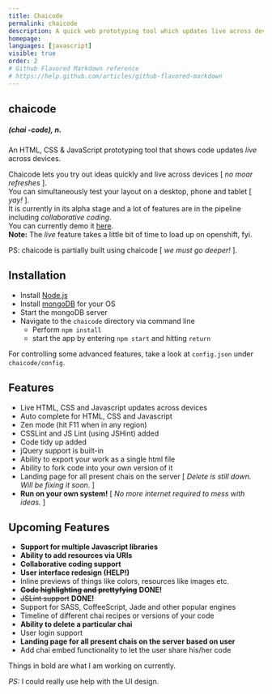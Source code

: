 ```yaml
---
title: Chaicode
permalink: chaicode
description: A quick web prototyping tool which updates live across devices without the need to refresh.
homepage: 
languages: [javascript]
visible: true
order: 2
# Github Flavored Markdown reference
# https://help.github.com/articles/github-flavored-markdown
---
```



chaicode
-------------
##### (chai -code), *n.*  

An HTML, CSS & JavaScript prototyping tool that shows code updates *live* across devices.

Chaicode lets you try out ideas quickly and live across devices [ *no moar refreshes* ].    
You can simultaneously test your layout on a desktop, phone and tablet [ *yay!* ].  
It is currently in its alpha stage and a lot of features are in the pipeline including *collaborative coding*.   
You can currently demo it [here](http://chaicode-3lads.rhcloud.com/ "chaicode demo link").   
__Note:__ The *live* feature takes a little bit of time to load up on openshift, fyi.

PS: chaicode is partially built using chaicode [ *we must go deeper!* ].

Installation
--------------
- Install [Node.js](http://nodejs.org/ "Node.js installation link")
- Install [mongoDB](http://www.mongodb.org/downloads "mongoDB installation link") for your OS
- Start the mongoDB server
- Navigate to the ```chaicode``` directory via command line   
	- Perform ```npm install```
	- start the app by entering ```npm start``` and hitting ```return```

For controlling some advanced features, take a look at ```config.json``` under ```chaicode/config```.

Features
--------------
- Live HTML, CSS and Javascript updates across devices
- Auto complete for HTML, CSS and Javascript
- Zen mode (hit F11 when in any region)
- CSSLint and JS Lint (using JSHint) added
- Code tidy up added
- jQuery support is built-in
- Ability to export your work as a single html file
- Ability to fork code into your own version of it
- Landing page for all present chais on the server [ *Delete is still down. Will be fixing it soon.* ]
- __Run on your own system!__ [ *No more internet required to mess with ideas.* ]

Upcoming Features
--------------
- __Support for multiple Javascript libraries__
- __Ability to add resources via URIs__
- __Collaborative coding support__
- __User interface redesign (HELP!)__
- Inline previews of things like colors, resources like images etc.
- ~~__Code highlighting and prettyfying__~~ __DONE!__
- ~~JSLint support~~ __DONE!__
- Support for SASS, CoffeeScript, Jade and other popular engines
- Timeline of different chai recipes or versions of your code
- __Ability to delete a particular chai__
- User login support
- __Landing page for all present chais on the server based on user__
- Add chai embed functionality to let the user share his/her code

Things in bold are what I am working on currently.   

*PS:* I could really use help with the UI design.
